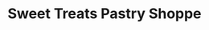 ---
title: "Sweet Treats Pastry Shoppe"
url: /oakland-gardens/sweet-treats-pastry-shoppe/
shop: Konditorei
---